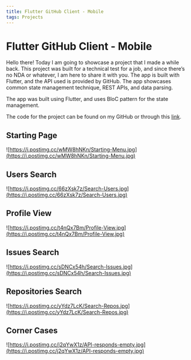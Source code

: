```yaml
---
title: Flutter GitHub Client - Mobile
tags: Projects
---
```


# Flutter GitHub Client - Mobile

Hello there! Today I am going to showcase a project that I made a while back. This project was built for a technical test for a job, and since there’s no NDA or whatever, I am here to share it with you. The app is built with Flutter, and the API used is provided by GitHub. The app showcases common state management technique, REST APIs, and data parsing.

The app was built using Flutter, and uses BloC pattern for the state management. 

The code for the project can be found on my GitHub or through this [link](https://github.com/Kahar90/Githubflutterclient).

## Starting Page

![https://i.postimg.cc/wMW8hNKn/Starting-Menu.jpg](https://i.postimg.cc/wMW8hNKn/Starting-Menu.jpg)

## Users Search

![https://i.postimg.cc/66zXsk7z/Search-Users.jpg](https://i.postimg.cc/66zXsk7z/Search-Users.jpg)

## Profile View

![https://i.postimg.cc/t4nQx7Bm/Profile-View.jpg](https://i.postimg.cc/t4nQx7Bm/Profile-View.jpg)

## Issues Search

![https://i.postimg.cc/sDNCx54h/Search-Issues.jpg](https://i.postimg.cc/sDNCx54h/Search-Issues.jpg)

## Repositories Search

![https://i.postimg.cc/yYdz7LcK/Search-Repos.jpg](https://i.postimg.cc/yYdz7LcK/Search-Repos.jpg)

## Corner Cases

![https://i.postimg.cc/j2qYwX1z/API-responds-empty.jpg](https://i.postimg.cc/j2qYwX1z/API-responds-empty.jpg)